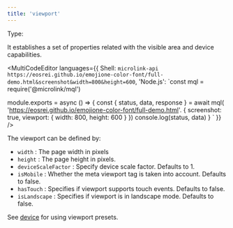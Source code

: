 ```yaml
---
title: 'viewport'
---
```


Type: <Type children='<object>'/>

It establishes a set of properties related with the visible area and device capabilities.

<MultiCodeEditor languages={{
  Shell: `microlink-api https://eosrei.github.io/emojione-color-font/full-demo.html&screenshot&width=800&height=600`,
  'Node.js': `const mql = require('@microlink/mql')

module.exports = async () => {
  const { status, data, response } = await mql(
    'https://eosrei.github.io/emojione-color-font/full-demo.html'. {
      screenshot: true,
      viewport: {
        width: 800,
        height: 600
      }
  })
  console.log(status, data)
}
  `
  }}
/>

The viewport can be defined by:

- `width` <Type children='<number>'/>: The page width in pixels
- `height` <Type children='<number>'/>: The page height in pixels.
- `deviceScaleFactor` <Type children='<number>'/>: Specify device scale factor. Defaults to <Type>1</Type>.
- `isMobile` <Type><Type children='<boolean>'/></Type>: Whether the meta viewport tag is taken into account. Defaults to <Type>false</Type>.
- `hasTouch` <Type><Type children='<boolean>'/></Type>: Specifies if viewport supports touch events. Defaults to <Type>false</Type>.
- `isLandscape` <Type><Type children='<boolean>'/></Type>: Specifies if viewport is in landscape mode. Defaults to <Type>false</Type>.

See [device](/docs/api/parameters/screenshot/device) for using viewport presets.
